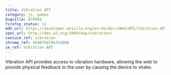 ```yaml
---
title: Vibration API
category: js, games
bugzilla: 679966
firefox_status: 11
mdn_url: https://developer.mozilla.org/en-US/docs/Web/API/Vibration_API
spec_url: http://dev.w3.org/2009/dap/vibration/
caniuse_ref: vibration
chrome_ref: 5698768766763008
ie_ref: Vibration API
---
```


Vibration API provides access to vibration hardware, allowing the web to provide physical feedback to the user by causing the device to shake.
